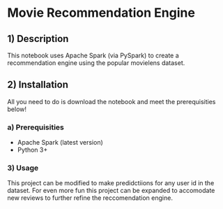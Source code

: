 # Movie Recommendation Engine

## 1) Description
This notebook uses Apache Spark (via PySpark) to create a recommendation engine using the popular movielens dataset.

## 2) Installation
All you need to do is download the notebook and meet the prerequisities below!

### a) Prerequisities
- Apache Spark (latest version)
- Python 3+

### 3) Usage
This project can be modified to make predidctiions for any user id in the dataset. For even more fun this project can be expanded to accomodate new reviews to further refine the reccomendation engine.
